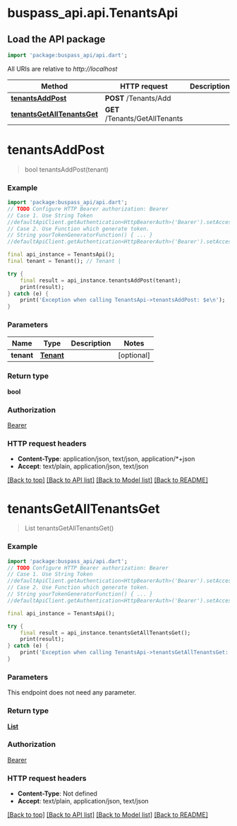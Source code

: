 # buspass_api.api.TenantsApi

## Load the API package
```dart
import 'package:buspass_api/api.dart';
```

All URIs are relative to *http://localhost*

Method | HTTP request | Description
------------- | ------------- | -------------
[**tenantsAddPost**](TenantsApi.md#tenantsaddpost) | **POST** /Tenants/Add | 
[**tenantsGetAllTenantsGet**](TenantsApi.md#tenantsgetalltenantsget) | **GET** /Tenants/GetAllTenants | 


# **tenantsAddPost**
> bool tenantsAddPost(tenant)



### Example
```dart
import 'package:buspass_api/api.dart';
// TODO Configure HTTP Bearer authorization: Bearer
// Case 1. Use String Token
//defaultApiClient.getAuthentication<HttpBearerAuth>('Bearer').setAccessToken('YOUR_ACCESS_TOKEN');
// Case 2. Use Function which generate token.
// String yourTokenGeneratorFunction() { ... }
//defaultApiClient.getAuthentication<HttpBearerAuth>('Bearer').setAccessToken(yourTokenGeneratorFunction);

final api_instance = TenantsApi();
final tenant = Tenant(); // Tenant | 

try {
    final result = api_instance.tenantsAddPost(tenant);
    print(result);
} catch (e) {
    print('Exception when calling TenantsApi->tenantsAddPost: $e\n');
}
```

### Parameters

Name | Type | Description  | Notes
------------- | ------------- | ------------- | -------------
 **tenant** | [**Tenant**](Tenant.md)|  | [optional] 

### Return type

**bool**

### Authorization

[Bearer](../README.md#Bearer)

### HTTP request headers

 - **Content-Type**: application/json, text/json, application/*+json
 - **Accept**: text/plain, application/json, text/json

[[Back to top]](#) [[Back to API list]](../README.md#documentation-for-api-endpoints) [[Back to Model list]](../README.md#documentation-for-models) [[Back to README]](../README.md)

# **tenantsGetAllTenantsGet**
> List<Tenant> tenantsGetAllTenantsGet()



### Example
```dart
import 'package:buspass_api/api.dart';
// TODO Configure HTTP Bearer authorization: Bearer
// Case 1. Use String Token
//defaultApiClient.getAuthentication<HttpBearerAuth>('Bearer').setAccessToken('YOUR_ACCESS_TOKEN');
// Case 2. Use Function which generate token.
// String yourTokenGeneratorFunction() { ... }
//defaultApiClient.getAuthentication<HttpBearerAuth>('Bearer').setAccessToken(yourTokenGeneratorFunction);

final api_instance = TenantsApi();

try {
    final result = api_instance.tenantsGetAllTenantsGet();
    print(result);
} catch (e) {
    print('Exception when calling TenantsApi->tenantsGetAllTenantsGet: $e\n');
}
```

### Parameters
This endpoint does not need any parameter.

### Return type

[**List<Tenant>**](Tenant.md)

### Authorization

[Bearer](../README.md#Bearer)

### HTTP request headers

 - **Content-Type**: Not defined
 - **Accept**: text/plain, application/json, text/json

[[Back to top]](#) [[Back to API list]](../README.md#documentation-for-api-endpoints) [[Back to Model list]](../README.md#documentation-for-models) [[Back to README]](../README.md)

